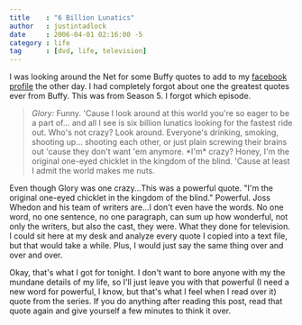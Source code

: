 ```yaml
---
title    : "6 Billion Lunatics"
author   : justintadlock
date     : 2006-04-01 02:16:00 -5
category : life
tag      : [dvd, life, television]
---
```


I was looking around the Net for some Buffy quotes to add to my <a href="http://auburn.facebook.com/profile.php?id=7025214"  title="My Facebook Profile" rel="external"> facebook profile</a> the other day.  I had completely forgot about one the greatest quotes ever from Buffy.  This was from Season 5.  I forgot which episode.

<blockquote class="quote">
<em>Glory:</em>  Funny. 'Cause I look around at this world you're so eager to be a part of... and all I see is six billion lunatics looking for the fastest ride out. Who's not crazy? Look around. Everyone's drinking, smoking, shooting up... shooting each other, or just plain screwing their brains out 'cause they don't want 'em anymore. *I'm* crazy? Honey, I'm the original one-eyed chicklet in the kingdom of the blind. 'Cause at least I admit the world makes me nuts.
</blockquote>

Even though Glory was one crazy...This was a powerful quote.  "I'm the original one-eyed chicklet in the kingdom of the blind."  Powerful.  Joss Whedon and his team of writers are...I don't even have the words.  No one word, no one sentence, no one paragraph, can sum up how wonderful, not only the writers, but also the cast, they were.  What they done for television.  I could sit here at my desk and analyze every quote I copied into a text file, but that would take a while.  Plus, I would just say the same thing over and over and over.

Okay, that's what I got for tonight.  I don't want to bore anyone with my the mundane details of my life, so I'll just leave you with that powerful (I need a new word for powerful, I know, but that's what I feel when I read over it) quote from the series.  If you do anything after reading this post, read that quote again and give yourself a few minutes to think it over.
